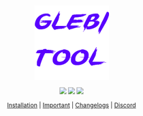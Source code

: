 <p align= "center"</p><a href="https://www.youtube.com/channel/UCGRa1XWKhKhBtxx_64n0Y8A" target="_blank"><img src="https://github.com/glebi-r6/Ignore-nothing-special/raw/main/Pngs/glebi%20tool%20Logo.png" alt="glebi - tool"></a>
<p align="center">
<img src="https://img.shields.io/github/languages/top/glebi-r6/glebi-tool?style=flat-square" </a>
<img src="https://img.shields.io/github/last-commit/glebi-r6/glebi-tool?style=flat-square" </a>
<img src="https://img.shields.io/github/license/glebi-r6/glebi-tool?style=flat-square" </a>
  
</p>
<p align="center">
<a href="https://github.com/Rdimo/Hazard-Nuker#installation">Installation</a> |
<a href="https://github.com/Rdimo/Hazard-Nuker#Important">Important</a> |
<a href="https://github.com/Rdimo/Hazard-Nuker/blob/master/Changelog.md">Changelogs</a> |
<a href="https://cheataway.com">Discord</a>
</p>
